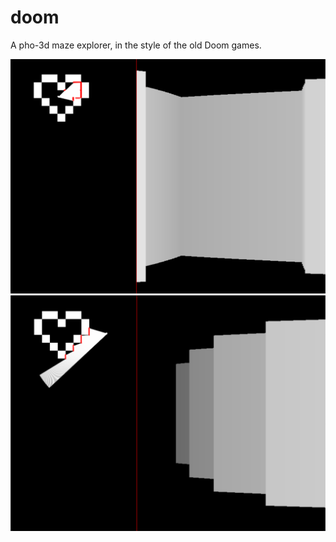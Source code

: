 # doom
A pho-3d maze explorer, in the style of the old Doom games.

![doom demo 1](https://github.com/jjhickmon/doom/blob/c71ca9c08fc2ac8773958a2d8c9b2ab30c18627b/Screen%20Shot%202022-11-28%20at%204.42.11%20PM.png)
![doom_demo_2](https://github.com/jjhickmon/doom/blob/c71ca9c08fc2ac8773958a2d8c9b2ab30c18627b/Screen%20Shot%202022-11-28%20at%204.44.22%20PM.png)
